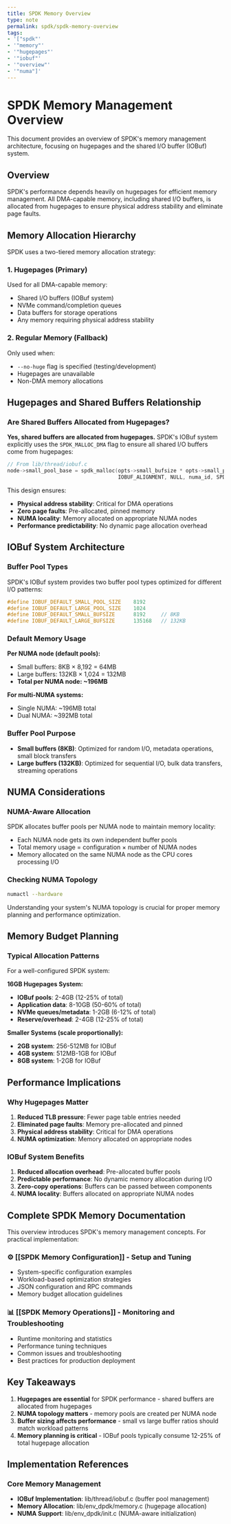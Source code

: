 ```yaml
---
title: SPDK Memory Overview
type: note
permalink: spdk/spdk-memory-overview
tags:
- '["spdk"'
- '"memory"'
- '"hugepages"'
- '"iobuf"'
- '"overview"'
- '"numa"]'
---
```


# SPDK Memory Management Overview

This document provides an overview of SPDK's memory management architecture, focusing on hugepages and the shared I/O buffer (IOBuf) system.

## Overview

SPDK's performance depends heavily on hugepages for efficient memory management. All DMA-capable memory, including shared I/O buffers, is allocated from hugepages to ensure physical address stability and eliminate page faults.

## Memory Allocation Hierarchy

SPDK uses a two-tiered memory allocation strategy:

### 1. Hugepages (Primary)
Used for all DMA-capable memory:
- Shared I/O buffers (IOBuf system)
- NVMe command/completion queues
- Data buffers for storage operations
- Any memory requiring physical address stability

### 2. Regular Memory (Fallback)
Only used when:
- `--no-huge` flag is specified (testing/development)
- Hugepages are unavailable
- Non-DMA memory allocations

## Hugepages and Shared Buffers Relationship

### Are Shared Buffers Allocated from Hugepages?

**Yes, shared buffers are allocated from hugepages.** SPDK's IOBuf system explicitly uses the `SPDK_MALLOC_DMA` flag to ensure all shared I/O buffers come from hugepages:

```c
// From lib/thread/iobuf.c
node->small_pool_base = spdk_malloc(opts->small_bufsize * opts->small_pool_count, 
                                    IOBUF_ALIGNMENT, NULL, numa_id, SPDK_MALLOC_DMA);
```

This design ensures:
- **Physical address stability**: Critical for DMA operations
- **Zero page faults**: Pre-allocated, pinned memory
- **NUMA locality**: Memory allocated on appropriate NUMA nodes
- **Performance predictability**: No dynamic page allocation overhead

## IOBuf System Architecture

### Buffer Pool Types

SPDK's IOBuf system provides two buffer pool types optimized for different I/O patterns:

```c
#define IOBUF_DEFAULT_SMALL_POOL_SIZE    8192
#define IOBUF_DEFAULT_LARGE_POOL_SIZE    1024
#define IOBUF_DEFAULT_SMALL_BUFSIZE      8192     // 8KB
#define IOBUF_DEFAULT_LARGE_BUFSIZE      135168   // 132KB
```

### Default Memory Usage

**Per NUMA node (default pools):**
- Small buffers: 8KB × 8,192 = 64MB
- Large buffers: 132KB × 1,024 = 132MB
- **Total per NUMA node: ~196MB**

**For multi-NUMA systems:**
- Single NUMA: ~196MB total
- Dual NUMA: ~392MB total

### Buffer Pool Purpose

- **Small buffers (8KB)**: Optimized for random I/O, metadata operations, small block transfers
- **Large buffers (132KB)**: Optimized for sequential I/O, bulk data transfers, streaming operations

## NUMA Considerations

### NUMA-Aware Allocation

SPDK allocates buffer pools per NUMA node to maintain memory locality:

- Each NUMA node gets its own independent buffer pools
- Total memory usage = configuration × number of NUMA nodes
- Memory allocated on the same NUMA node as the CPU cores processing I/O

### Checking NUMA Topology

```bash
numactl --hardware
```

Understanding your system's NUMA topology is crucial for proper memory planning and performance optimization.

## Memory Budget Planning

### Typical Allocation Patterns

For a well-configured SPDK system:

**16GB Hugepages System:**
- **IOBuf pools**: 2-4GB (12-25% of total)
- **Application data**: 8-10GB (50-60% of total)
- **NVMe queues/metadata**: 1-2GB (6-12% of total)
- **Reserve/overhead**: 2-4GB (12-25% of total)

**Smaller Systems (scale proportionally):**
- **2GB system**: 256-512MB for IOBuf
- **4GB system**: 512MB-1GB for IOBuf
- **8GB system**: 1-2GB for IOBuf

## Performance Implications

### Why Hugepages Matter

1. **Reduced TLB pressure**: Fewer page table entries needed
2. **Eliminated page faults**: Memory pre-allocated and pinned
3. **Physical address stability**: Critical for DMA operations
4. **NUMA optimization**: Memory allocated on appropriate nodes

### IOBuf System Benefits

1. **Reduced allocation overhead**: Pre-allocated buffer pools
2. **Predictable performance**: No dynamic memory allocation during I/O
3. **Zero-copy operations**: Buffers can be passed between components
4. **NUMA locality**: Buffers allocated on appropriate NUMA nodes

## Complete SPDK Memory Documentation

This overview introduces SPDK's memory management concepts. For practical implementation:

### ⚙️ **[[SPDK Memory Configuration]]** - Setup and Tuning
- System-specific configuration examples
- Workload-based optimization strategies
- JSON configuration and RPC commands
- Memory budget allocation guidelines

### 📊 **[[SPDK Memory Operations]]** - Monitoring and Troubleshooting
- Runtime monitoring and statistics
- Performance tuning techniques
- Common issues and troubleshooting
- Best practices for production deployment

## Key Takeaways

1. **Hugepages are essential** for SPDK performance - shared buffers are allocated from hugepages
2. **NUMA topology matters** - memory pools are created per NUMA node
3. **Buffer sizing affects performance** - small vs large buffer ratios should match workload patterns
4. **Memory planning is critical** - IOBuf pools typically consume 12-25% of total hugepage allocation

## Implementation References

### Core Memory Management
- **IOBuf Implementation**: lib/thread/iobuf.c (buffer pool management)
- **Memory Allocation**: lib/env_dpdk/memory.c (hugepage allocation)
- **NUMA Support**: lib/env_dpdk/init.c (NUMA-aware initialization)